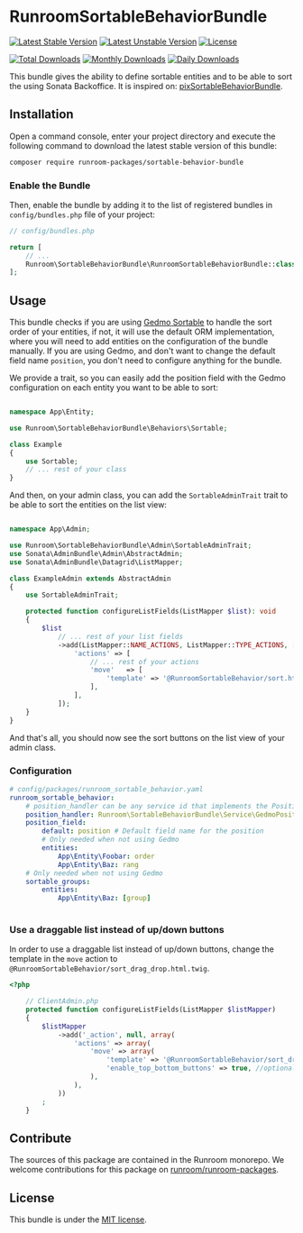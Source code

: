 RunroomSortableBehaviorBundle
=============================

[![Latest Stable Version](https://poser.pugx.org/runroom-packages/sortable-behavior-bundle/v/stable)](https://packagist.org/packages/runroom-packages/sortable-behavior-bundle)
[![Latest Unstable Version](https://poser.pugx.org/runroom-packages/sortable-behavior-bundle/v/unstable)](https://packagist.org/packages/runroom-packages/sortable-behavior-bundle)
[![License](https://poser.pugx.org/runroom-packages/sortable-behavior-bundle/license)](https://packagist.org/packages/runroom-packages/sortable-behavior-bundle)

[![Total Downloads](https://poser.pugx.org/runroom-packages/sortable-behavior-bundle/downloads)](https://packagist.org/packages/runroom-packages/sortable-behavior-bundle)
[![Monthly Downloads](https://poser.pugx.org/runroom-packages/sortable-behavior-bundle/d/monthly)](https://packagist.org/packages/runroom-packages/sortable-behavior-bundle)
[![Daily Downloads](https://poser.pugx.org/runroom-packages/sortable-behavior-bundle/d/daily)](https://packagist.org/packages/runroom-packages/sortable-behavior-bundle)

This bundle gives the ability to define sortable entities and to be able to sort the using Sonata Backoffice. It is inspired on: [pixSortableBehaviorBundle](https://github.com/pix-digital/pixSortableBehaviorBundle).

## Installation

Open a command console, enter your project directory and execute the following command to download the latest stable version of this bundle:

```bash
composer require runroom-packages/sortable-behavior-bundle
```

### Enable the Bundle

Then, enable the bundle by adding it to the list of registered bundles in `config/bundles.php` file of your project:

```php
// config/bundles.php

return [
    // ...
    Runroom\SortableBehaviorBundle\RunroomSortableBehaviorBundle::class => ['all' => true],
];
```

## Usage

This bundle checks if you are using [Gedmo Sortable](https://github.com/doctrine-extensions/DoctrineExtensions/blob/main/doc/sortable.md) to handle the sort order of your entities, if not, it will use the default ORM implementation, where you will need to add entities on the configuration of the bundle manually. If you are using Gedmo, and don't want to change the default field name `position`, you don't need to configure anything for the bundle.

We provide a trait, so you can easily add the position field with the Gedmo configuration on each entity you want to be able to sort:

```php

namespace App\Entity;

use Runroom\SortableBehaviorBundle\Behaviors\Sortable;

class Example
{
    use Sortable;
    // ... rest of your class
}
```

And then, on your admin class, you can add the `SortableAdminTrait` trait to be able to sort the entities on the list view:

```php

namespace App\Admin;

use Runroom\SortableBehaviorBundle\Admin\SortableAdminTrait;
use Sonata\AdminBundle\Admin\AbstractAdmin;
use Sonata\AdminBundle\Datagrid\ListMapper;

class ExampleAdmin extends AbstractAdmin
{
    use SortableAdminTrait;

    protected function configureListFields(ListMapper $list): void
    {
        $list
            // ... rest of your list fields
            ->add(ListMapper::NAME_ACTIONS, ListMapper::TYPE_ACTIONS, [
                'actions' => [
                    // ... rest of your actions
                    'move'   => [
                        'template' => '@RunroomSortableBehavior/sort.html.twig',
                    ],
                ],
            ]);
    }
}
```

And that's all, you should now see the sort buttons on the list view of your admin class.

### Configuration

```yaml
# config/packages/runroom_sortable_behavior.yaml
runroom_sortable_behavior:
    # position_handler can be any service id that implements the PositionHandlerInterface
    position_handler: Runroom\SortableBehaviorBundle\Service\GedmoPositionHandler # or Runroom\SortableBehaviorBundle\Service\ORMPositionHandler if gedmo is not found
    position_field:
        default: position # Default field name for the position
        # Only needed when not using Gedmo
        entities:
            App\Entity\Foobar: order
            App\Entity\Baz: rang
    # Only needed when not using Gedmo
    sortable_groups:
        entities:
            App\Entity\Baz: [group]
            
```

### Use a draggable list instead of up/down buttons

In order to use a draggable list instead of up/down buttons, change the template in the `move` action to `@RunroomSortableBehavior/sort_drag_drop.html.twig`.

```php
<?php

    // ClientAdmin.php
    protected function configureListFields(ListMapper $listMapper)
    {
        $listMapper
            ->add('_action', null, array(
                'actions' => array(
                    'move' => array(
                        'template' => '@RunroomSortableBehavior/sort_drag_drop.html.twig',
                        'enable_top_bottom_buttons' => true, //optional
                    ),
                ),
            ))
        ;
    }
```

## Contribute

The sources of this package are contained in the Runroom monorepo. We welcome contributions for this package on [runroom/runroom-packages](https://github.com/Runroom/runroom-packages).

## License

This bundle is under the [MIT license](LICENSE).
